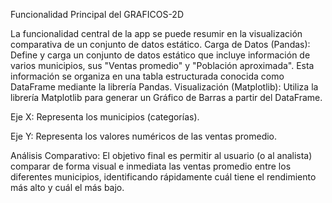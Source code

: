 Funcionalidad Principal del GRAFICOS-2D

La funcionalidad central de la app se puede resumir en la visualización comparativa de un conjunto de datos estático.
Carga de Datos (Pandas): Define y carga un conjunto de datos estático que incluye información de varios municipios, sus "Ventas promedio" y "Población aproximada". 
Esta información se organiza en una tabla estructurada conocida como DataFrame mediante la librería Pandas.
Visualización (Matplotlib): Utiliza la librería Matplotlib para generar un Gráfico de Barras a partir del DataFrame.

Eje X: Representa los municipios (categorías).

Eje Y: Representa los valores numéricos de las ventas promedio.

Análisis Comparativo: El objetivo final es permitir al usuario (o al analista) comparar de forma visual e inmediata las ventas promedio entre los diferentes municipios, 
identificando rápidamente cuál tiene el rendimiento más alto y cuál el más bajo.

